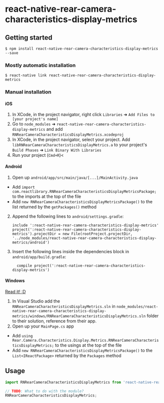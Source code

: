 
# react-native-rear-camera-characteristics-display-metrics

## Getting started

`$ npm install react-native-rear-camera-characteristics-display-metrics --save`

### Mostly automatic installation

`$ react-native link react-native-rear-camera-characteristics-display-metrics`

### Manual installation


#### iOS

1. In XCode, in the project navigator, right click `Libraries` ➜ `Add Files to [your project's name]`
2. Go to `node_modules` ➜ `react-native-rear-camera-characteristics-display-metrics` and add `RNRearCameraCharacteristicsDisplayMetrics.xcodeproj`
3. In XCode, in the project navigator, select your project. Add `libRNRearCameraCharacteristicsDisplayMetrics.a` to your project's `Build Phases` ➜ `Link Binary With Libraries`
4. Run your project (`Cmd+R`)<

#### Android

1. Open up `android/app/src/main/java/[...]/MainActivity.java`
  - Add `import com.reactlibrary.RNRearCameraCharacteristicsDisplayMetricsPackage;` to the imports at the top of the file
  - Add `new RNRearCameraCharacteristicsDisplayMetricsPackage()` to the list returned by the `getPackages()` method
2. Append the following lines to `android/settings.gradle`:
  	```
  	include ':react-native-rear-camera-characteristics-display-metrics'
  	project(':react-native-rear-camera-characteristics-display-metrics').projectDir = new File(rootProject.projectDir, 	'../node_modules/react-native-rear-camera-characteristics-display-metrics/android')
  	```
3. Insert the following lines inside the dependencies block in `android/app/build.gradle`:
  	```
      compile project(':react-native-rear-camera-characteristics-display-metrics')
  	```

#### Windows
[Read it! :D](https://github.com/ReactWindows/react-native)

1. In Visual Studio add the `RNRearCameraCharacteristicsDisplayMetrics.sln` in `node_modules/react-native-rear-camera-characteristics-display-metrics/windows/RNRearCameraCharacteristicsDisplayMetrics.sln` folder to their solution, reference from their app.
2. Open up your `MainPage.cs` app
  - Add `using Rear.Camera.Characteristics.Display.Metrics.RNRearCameraCharacteristicsDisplayMetrics;` to the usings at the top of the file
  - Add `new RNRearCameraCharacteristicsDisplayMetricsPackage()` to the `List<IReactPackage>` returned by the `Packages` method


## Usage
```javascript
import RNRearCameraCharacteristicsDisplayMetrics from 'react-native-rear-camera-characteristics-display-metrics';

// TODO: What to do with the module?
RNRearCameraCharacteristicsDisplayMetrics;
```
  